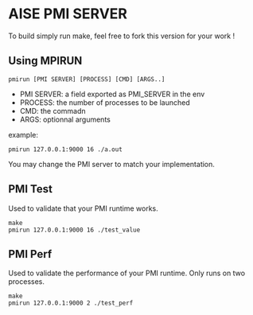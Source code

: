 # AISE PMI SERVER

To build simply run make, feel free to fork this version for your work !


## Using MPIRUN

```
pmirun [PMI SERVER] [PROCESS] [CMD] [ARGS..]
```
- PMI SERVER: a field exported as PMI_SERVER in the env
- PROCESS: the number of processes to be launched
- CMD: the commadn
- ARGS: optionnal arguments

example:
```
pmirun 127.0.0.1:9000 16 ./a.out
```

You may change the PMI server to match your implementation.

## PMI Test

Used to validate that your PMI runtime works.

```
make
pmirun 127.0.0.1:9000 16 ./test_value
```

## PMI Perf

Used to validate the performance of your PMI runtime.
Only runs on two processes.

```
make
pmirun 127.0.0.1:9000 2 ./test_perf
```


